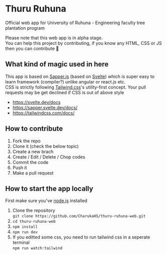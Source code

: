 # Thuru Ruhuna 

Official web app for University of Ruhuna - Engineering faculty tree plantation program

Please note that this web app is in alpha stage.  
You can help this project by contributing, if you know any HTML, CSS or JS then you can contribute 🤗

## What kind of magic used in here

This app is based on [Sapper.js](https://sapper.svelte.dev/) (based on [Svelte](https://svelte.dev/)) which is super easy to learn framework (compiler?) unlike angular or react.js etc.  
CSS is strictly following [Tailwind.css](https://tailwindcss.com/)'s utility-first concept. Your pull requests may be get declined if CSS is out of above style

* https://svelte.dev/docs
* https://sapper.svelte.dev/docs/
* https://tailwindcss.com/docs/

## How to contribute

1. Fork the repo
2. Clone it (check the below topic)
3. Create a new brach
4. Create / Edit / Delete / Chop codes
5. Commit the code
6. Push it
7. Make a pull request

## How to start the app locally

First make sure you've [node.js](https://nodejs.org) installed 

1. Clone the repository  
`git clone https://github.com/CharukaHS/thuru-ruhuna-web.git`  
2. `cd thuru-ruhuna-web`
3. `npm install`
4. `npm run dev`
5. If you editted some css, you need to run tailwind css in a seperate terminal  
`npm run watch:tailwind`

